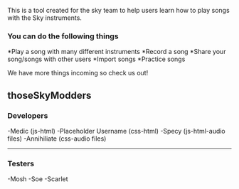 This is a tool created for the sky team to help users learn how to play songs with the Sky instruments.

<h3>You can do the following things</h3>

*Play a song with many different instruments
*Record a song
*Share your song/songs with other users
*Import songs
*Practice songs 

We have more things incoming so check us out!

<h2> thoseSkyModders </h2>

<h3>Developers</h3>

-Medic (js-html)
-Placeholder Username (css-html)
-Specy (js-html-audio files)
-Annihiliate (css-audio files)

--------------------------------

<h3>Testers</h3>

-Mosh
-Soe
-Scarlet
